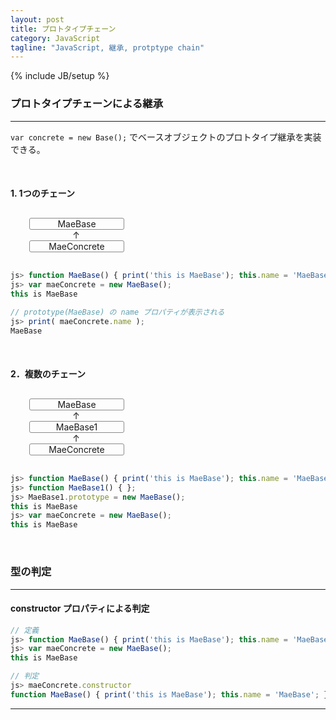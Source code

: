 ```yaml
---
layout: post
title: プロトタイプチェーン
category: JavaScript
tagline: "JavaScript, 継承, protptype chain"
---
```

{% include JB/setup %}

<style>
div.uml-box {
    margin-left: 30px;
    margin-top: 30px;
    margin-bottom: 30px;
}
div.class-box {
    border: 1px solid #8c8b8b;
    width: 150px;
    border-radius: 3px;
    text-align: center;
}

div.diagram-row {
    width: 150px;
    text-align: center;
}

</style>

### プロトタイプチェーンによる継承

<hr class='section-line'>

``` var concrete = new Base(); ```
でベースオブジェクトのプロトタイプ継承を実装できる。

<br>

#### 1. 1つのチェーン

<div class='uml-box'>
    <div class='class-box'> MaeBase </div>
    <div class='diagram-row'>↑</div>
    <div class='class-box'> MaeConcrete </div>
</div>

``` JavaScript
js> function MaeBase() { print('this is MaeBase'); this.name = 'MaeBase'; };
js> var maeConcrete = new MaeBase();
this is MaeBase

// prototype(MaeBase) の name プロパティが表示される
js> print( maeConcrete.name );      
MaeBase
```

<br>

#### 2．複数のチェーン

<div class='uml-box'>
    <div class='class-box'> MaeBase </div>
    <div class='diagram-row'>↑</div>
    <div class='class-box'> MaeBase1 </div>
    <div class='diagram-row'>↑</div>
    <div class='class-box'> MaeConcrete </div>
</div>

``` JavaScript
js> function MaeBase() { print('this is MaeBase'); this.name = 'MaeBase'; };
js> function MaeBase1() { };
js> MaeBase1.prototype = new MaeBase();
this is MaeBase
js> var maeConcrete = new MaeBase();
this is MaeBase
```


<br>

### 型の判定

<hr class='section-line'>

#### constructor プロパティによる判定

``` JavaScript
// 定義
js> function MaeBase() { print('this is MaeBase'); this.name = 'MaeBase'; };
js> var maeConcrete = new MaeBase();
this is MaeBase

// 判定
js> maeConcrete.constructor        
function MaeBase() { print('this is MaeBase'); this.name = 'MaeBase'; }
```

***
